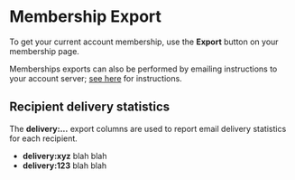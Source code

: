 # Membership Export

To get your current account membership, use the **Export** button on
your membership page.


<span class="adv">  <!-- START ADVANCED -->

Memberships exports can also be performed by emailing instructions to
your account server; [see here](./emailactions[LINK-QARGS-DOC]) for
instructions.

</span>  <!-- END ADVANCED -->


## Recipient delivery statistics

The **delivery:...** export columns are used to report email delivery
statistics for each recipient.   

*  **delivery:xyz**  blah blah
*  **delivery:123**  blah blah

